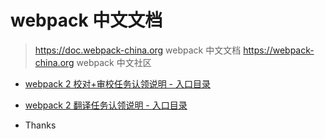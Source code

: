 # webpack 中文文档

> https://doc.webpack-china.org webpack 中文文档
> https://webpack-china.org webpack 中文社区

- [webpack 2 校对+审校任务认领说明 - 入口目录](https://github.com/webpack-china/webpack.js.org/issues/169)

- [webpack 2 翻译任务认领说明 - 入口目录](https://github.com/webpack-china/webpack.js.org/issues/17)

- Thanks

